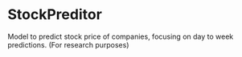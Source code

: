 # StockPreditor
Model to predict stock price of companies, focusing on day to week predictions. (For research purposes)
